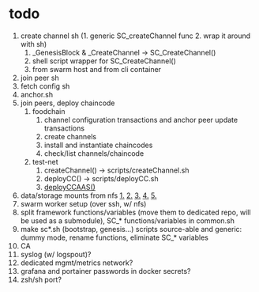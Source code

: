 # todo

1. create channel sh (1. generic SC_createChannel func 2. wrap it around with sh)
   1. _GenesisBlock & _CreateChannel -> SC_CreateChannel()
   2. shell script wrapper for SC_CreateChannel()
   3. from swarm host and from cli container
2. join peer sh
3. fetch config sh
4. anchor.sh
5. join peers, deploy chaincode
   1. foodchain
      1. channel configuration transactions and anchor peer update transactions
      2. create channels
      3. install and instantiate chaincodes
      4. check/list channels/chaincode
   2. test-net
      1. createChannel() -> scripts/createChannel.sh
      2. deployCC() -> scripts/deployCC.sh
      3. [deployCCAAS()](https://github.com/hyperledger/fabric-samples/blob/main/test-network/CHAINCODE_AS_A_SERVICE_TUTORIAL.md)
6. data/storage mounts from nfs
   [1.](https://stackoverflow.com/questions/64429252/make-docker-swarm-use-same-volumes-from-docker-compose/64430006?noredirect=1#comment113933104_64430006)
   [2.](https://stackoverflow.com/questions/45282608/how-to-directly-mount-nfs-share-volume-in-container-using-docker-compose-v3)
   [3.](https://hub.docker.com/r/erichough/nfs-server)
   [4.](https://hub.docker.com/r/itsthenetwork/nfs-server-alpine)
   [5.](https://blog.ruanbekker.com/blog/2020/09/20/setup-a-nfs-server-with-docker/)
7. swarm worker setup (over ssh, w/ nfs)
8. split framework functions/variables (move them to dedicated repo, will be used as a submodule), SC_* functions/variables in common.sh
9. make sc*.sh (bootstrap, genesis...) scripts source-able and generic: dummy mode, rename functions, eliminate SC_* variables
10. CA
11. syslog (w/ logspout)?
12. dedicated mgmt/metrics network?
13. grafana and portainer passwords in docker secrets?
14. zsh/sh port?
